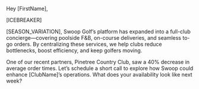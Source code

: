 Hey [FirstName],

[ICEBREAKER]

[SEASON_VARIATION], Swoop Golf’s platform has expanded into a full-club concierge—covering poolside F&B, on-course deliveries, and seamless to-go orders. By centralizing these services, we help clubs reduce bottlenecks, boost efficiency, and keep golfers moving.

One of our recent partners, Pinetree Country Club, saw a 40% decrease in average order times. Let’s schedule a short call to explore how Swoop could enhance [ClubName]’s operations. What does your availability look like next week?